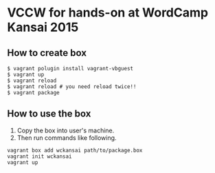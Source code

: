 # VCCW for hands-on at WordCamp Kansai 2015

## How to create box

```
$ vagrant polugin install vagrant-vbguest
$ vagrant up
$ vagrant reload
$ vagrant reload # you need reload twice!!
$ vagrant package
```

## How to use the box

1. Copy the box into user's machine.
1. Then run commands like following.

```
vagrant box add wckansai path/to/package.box
vagrant init wckansai
vagrant up
```
